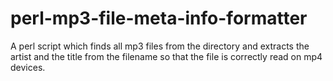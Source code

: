 # perl-mp3-file-meta-info-formatter
A perl script which finds all mp3 files from the directory and extracts the artist and the title from the filename so that the file is correctly read on mp4 devices.
